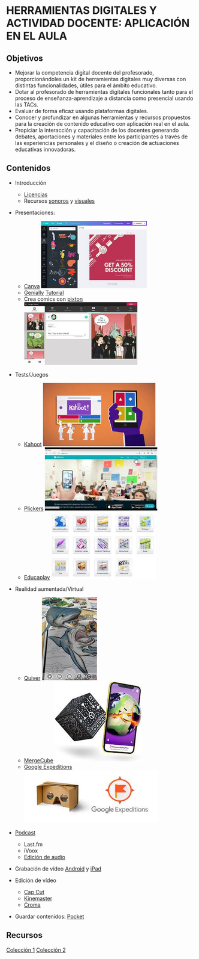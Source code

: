 # HERRAMIENTAS DIGITALES Y ACTIVIDAD DOCENTE: APLICACIÓN EN EL AULA

## Objetivos
- Mejorar la competencia digital docente del profesorado, proporcionándoles un kit de herramientas digitales muy diversas con distintas funcionalidades, útiles para el ámbito educativo.
- Dotar al profesorado de herramientas digitales funcionales tanto para el proceso de enseñanza-aprendizaje a distancia como presencial usando las TACs.
- Evaluar de forma eficaz usando plataformas digitales.
- Conocer y profundizar en algunas herramientas y recursos propuestos para la creación de contenido educativo con aplicación real en el aula.
- Propiciar la interacción y capacitación de los docentes generando debates, aportaciones y materiales entre los participantes a través de las experiencias personales y el diseño o creación de actuaciones educativas innovadoras.


## Contenidos

* Introducción
    * [Licencias](Licencias.md)
    * Recursos [sonoros](BancosSonidosMusica.md) y [visuales](https://aonialearning.com/herramientas/recursos-digitales-aula-online/)

* Presentaciones:
    * [Canva](https://www.canva.com/es_es/)
    ![](./images/canva.jpeg)
    * [Genially](https://genial.ly) [Tutorial](https://www.educaciontrespuntocero.com/recursos/tutorial-crear-un-kahoot-para-clase/)
    * Crea comics con [pixton](https://edu-es.pixton.com/solo/)
    ![](./images/pixton.jpeg)
* Tests/Juegos
    * [Kahoot](https://kahoot.it/)
    ![](./images/kahoot.jpeg)
    * [Plickers](https://get.plickers.com/)
    ![](./images/plicker.jpeg)
    * [Educaplay](https://es.educaplay.com/)
    ![](./images/educaplay.jpeg)

* Realidad aumentada/Virtual
    * [Quiver](https://quivervision.com/)
    ![](./images/quiver.jpeg)
    * [MergeCube](https://mergeedu.com/cube/es)
    ![](./images/mergecube.jpeg)
    * [Google Expeditions](https://artsandculture.google.com/project/expeditions)
    ![](./images/googleExpeditions.jpeg)
* [Podcast](./Podcast.md)
    * Last.fm
    * iVoox
    * [Edición de audio](edicionAudio.md)
* Grabación de vídeo [Android](GrabacionAndroid.md) y [iPad](GrabacionIPad.md)
* Edición de vídeo
    * [Cap Cut](https://play.google.com/store/apps/details?id=com.lemon.lvoverseas&hl=es&gl=US)
    * [Kinemaster](https://play.google.com/store/apps/details?id=com.nexstreaming.app.kinemasterfree&hl=es_419&gl=US)
    * [Croma](./Croma.md
    )

* Guardar contenidos: [Pocket](https://getpocket.com)


## Recursos

[Colección 1](https://view.genial.ly/5868e75b5fb78284e08775c5/interactive-content-tabla-periodica-herrsdigitales)
[Colección 2](https://matematicas11235813.luismiglesias.es/catalogo-de-herramientas-didacticas-educativas/#.YfXKLWkumDZ)